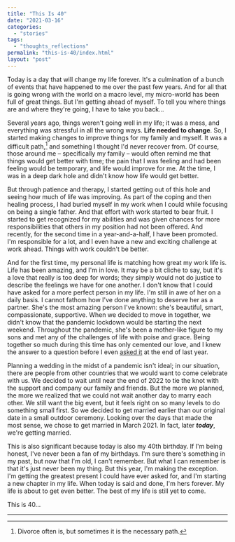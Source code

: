 ```yaml
---
title: "This Is 40"
date: "2021-03-16"
categories: 
  - "stories"
tags: 
  - "thoughts_reflections"
permalink: "this-is-40/index.html"
layout: "post"
---
```


Today is a day that will change my life forever. It's a culmination of a bunch of events that have happened to me over the past few years. And for all that is going wrong with the world on a macro level, my micro-world has been full of great things. But I'm getting ahead of myself. To tell you where things are and where they're going, I have to take you back…

Several years ago, things weren't going well in my life; it was a mess, and everything was stressful in all the wrong ways. **Life needed to change**. So, I started making changes to improve things for my family and myself. It was a difficult path,[^1] and something I thought I'd never recover from. Of course, those around me – specifically my family – would often remind me that things would get better with time; the pain that I was feeling and had been feeling would be temporary, and life would improve for me. At the time, I was in a deep dark hole and didn't know how life would get better.

But through patience and therapy, I started getting out of this hole and seeing how much of life was improving. As part of the coping and then healing process, I had buried myself in my work when I could while focusing on being a single father. And that effort with work started to bear fruit. I started to get recognized for my abilities and was given chances for more responsibilities that others in my position had not been offered. And recently, for the second time in a year-and-a-half, I have been promoted. I'm responsible for a lot, and I even have a new and exciting challenge at work ahead. Things with work couldn't be better.

And for the first time, my personal life is matching how great my work life is. Life has been amazing, and I'm in love. It may be a bit cliche to say, but it's a love that really is too deep for words; they simply would not do justice to describe the feelings we have for one another. I don't know that I could have asked for a more perfect person in my life. I'm still in awe of her on a daily basis. I cannot fathom how I've done anything to deserve her as a partner. She's the most amazing person I've known: she's beautiful, smart, compassionate, supportive. When we decided to move in together, we didn't know that the pandemic lockdown would be starting the next weekend. Throughout the pandemic, she's been a mother-like figure to my sons and met any of the challenges of life with poise and grace. Being together so much during this time has only cemented our love, and I knew the answer to a question before I even [asked it](https://twitter.com/nahumck/status/1344673077314154498?s=21) at the end of last year.

Planning a wedding in the midst of a pandemic isn't ideal; in our situation, there are people from other countries that we would want to come celebrate with us. We decided to wait until near the end of 2022 to tie the knot with the support and company our family and friends. But the more we planned, the more we realized that we could not wait another day to marry each other. We still want the big event, but it feels right on so many levels to do something small first. So we decided to get married earlier than our original date in a small outdoor ceremony. Looking over the days that made the most sense, we chose to get married in March 2021. In fact, later _**today**_, we're getting married.

This is also significant because today is also my 40th birthday. If I'm being honest, I've never been a fan of my birthdays. I'm sure there's something in my past, but now that I'm old, I can't remember. But what I can remember is that it's just never been my thing. But this year, I'm making the exception. I'm getting the greatest present I could have ever asked for, and I'm starting a new chapter in my life. When today is said and done, I'm hers forever. My life is about to get even better. The best of my life is still yet to come.

This is 40…

* * *

[^1]: Divorce often is, but sometimes it is the necessary path.
